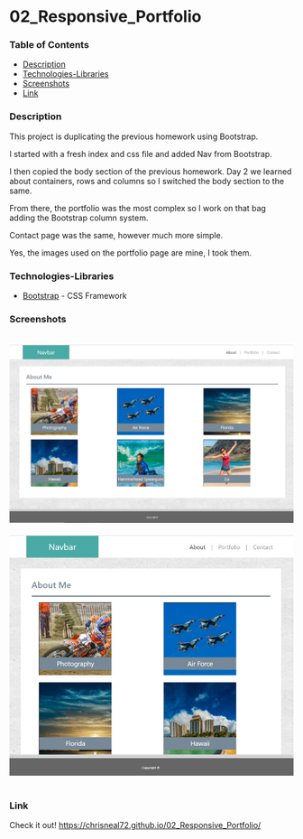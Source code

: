 # 02_Responsive_Portfolio

### Table of Contents
- [Description](#Description)
- [Technologies-Libraries](#Technologies-Libraries)
- [Screenshots](#Screenshots)
- [Link](#Link)
​
### Description
This project is duplicating the previous homework using Bootstrap.

I started with a fresh index and css file and added Nav from Bootstrap.

I then copied the body section of the previous homework. Day 2 we learned about containers, rows and columns so I switched the body section to the same.

From there, the portfolio was the most complex so I work on that bag adding the Bootstrap column system.

Contact page was the same, however much more simple.

Yes, the images used on the portfolio page are mine, I took them.
​
### Technologies-Libraries
- [Bootstrap](https://getbootstrap.com/) - CSS Framework
​
### Screenshots
​
![Image](assets/images/fullscreen.jpg)
​
![Image](assets/images/smallscreen.jpg)
​
### Link
Check it out! 
https://chrisneal72.github.io/02_Responsive_Portfolio/